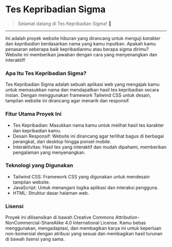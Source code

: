 # Tes Kepribadian Sigma
> Selamat datang di Tes Kepribadian Sigma! 🎉
---
Ini adalah proyek website hiburan yang dirancang untuk menguji *karakter* dan *kepribadian* berdasarkan nama yang kamu inputkan. Apakah kamu penasaran seberapa baik kepribadianmu atau berapa sigma dirimu? Website ini memberikan jawaban dengan cara yang menyenangkan dan interaktif!

### Apa Itu Tes Kepribadian Sigma?
Tes Kepribadian Sigma adalah sebuah aplikasi web yang mengajak kamu untuk memasukkan nama dan mendapatkan hasil tes kepribadian secara instan. Dengan menggunakan framework Tailwind CSS untuk desain, tampilan website ini dirancang agar menarik dan responsif.

### Fitur Utama Proyek Ini
- Tes Kepribadian: Masukkan nama kamu untuk melihat hasil tes karakter dan kepribadian kamu.
- Desain Responsif: Website ini dirancang agar terlihat bagus di berbagai perangkat, dari desktop hingga ponsel mobile.
- Interaktivitas: Hasil tes yang interaktif dan mudah dipahami, memberikan pengalaman yang menyenangkan.

### Teknologi yang Digunakan
- Tailwind CSS: Framework CSS yang digunakan untuk mendesain tampilan website.
- JavaScript: Untuk menangani logika aplikasi dan interaksi pengguna.
- HTML: Struktur dasar halaman web.

### Lisensi
Proyek ini dilisensikan di bawah Creative Commons Attribution-NonCommercial-ShareAlike 4.0 International License. Kamu bebas menggunakan, mengadaptasi, dan membagikan karya ini untuk keperluan non-komersial dengan atribusi yang sesuai dan membagikan hasil turunan di bawah lisensi yang sama.
